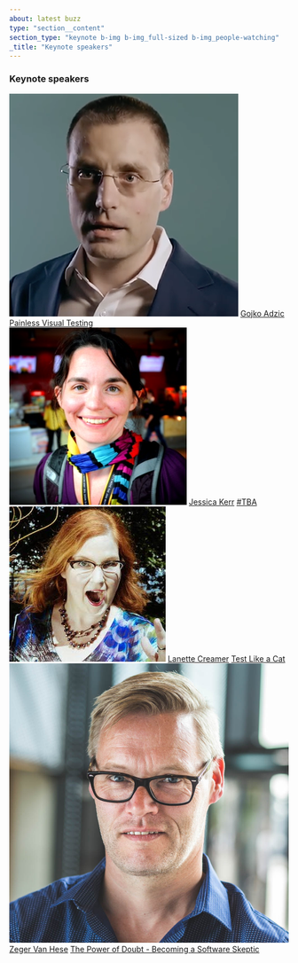 ```yaml
---
about: latest buzz
type: "section__content"
section_type: "keynote b-img b-img_full-sized b-img_people-watching"
_title: "Keynote speakers"
---
```

<h3 class="b-section__title">Keynote speakers</h3>
<div class="b-keynote">
<div id="" class="b-keynote__speaker">
    <img class="b-keynote__img" src="/images/2018/people/gojko-adzic.png">
    <span class="b-keynote__name"><a href="/2018/speakers#gojko-adzic">Gojko Adzic</a></span>
    <span class="b-keynote__title"><a href="/2018/topics#gojko-adzic">Painless Visual Testing</a></span>
</div>
<div id="" class="b-keynote__speaker">
    <img class="b-keynote__img" src="/images/2018/people/jessica-kerr.jpeg">
    <span class="b-keynote__name"><a href="2018/speakers/#jessica-kerr">Jessica Kerr</a></span>
    <span class="b-keynote__title"><a href="2018/speakers/#jessica-kerr">#TBA</a></span>
</div>
<div id="" class="b-keynote__speaker">
    <img class="b-keynote__img" src="/images/2018/people/lanette-creamer_sq.jpg">
    <span class="b-keynote__name"><a href="/2018/speakers#lanette-creamer">Lanette Creamer</a></span>
    <span class="b-keynote__title"><a href="/2018/topics#lanette-creamer">Test Like a Cat</a></span>
</div>
<div id="" class="b-keynote__speaker">
    <img class="b-keynote__img" src="/images/2018/people/zeger-van-hese.jpg">
    <span class="b-keynote__name"><a href="/2018/speakers#zeger-van-hese">Zeger Van Hese</a></span>
    <span class="b-keynote__title"><a href="/2018/topics#zeger-van-hese">The Power of Doubt - Becoming a Software Skeptic</a></span>
</div>
</div>
   
